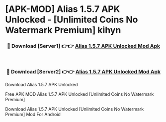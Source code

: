 # [APK-MOD] Alias 1.5.7 APK Unlocked - [Unlimited Coins No Watermark Premium] kihyn



<div align="center">
<h3>🔴 Download [Server1] 👉👉 <a href="https://momento.my/?title=Alias_1.5.7_APK_Unlocked">Alias 1.5.7 APK Unlocked Mod Apk</a></h3><br>

<h3>🔴 Download [Server2] 👉👉 <a href="https://momento.my/?title=Alias_1.5.7_APK_Unlocked">Alias 1.5.7 APK Unlocked Mod Apk</a></h3>
</div>



Download Alias 1.5.7 APK Unlocked 

Free APK MOD Alias 1.5.7 APK Unlocked [Unlimited Coins No Watermark Premium]

Download Alias 1.5.7 APK Unlocked [Unlimited Coins No Watermark Premium] Mod For Android
